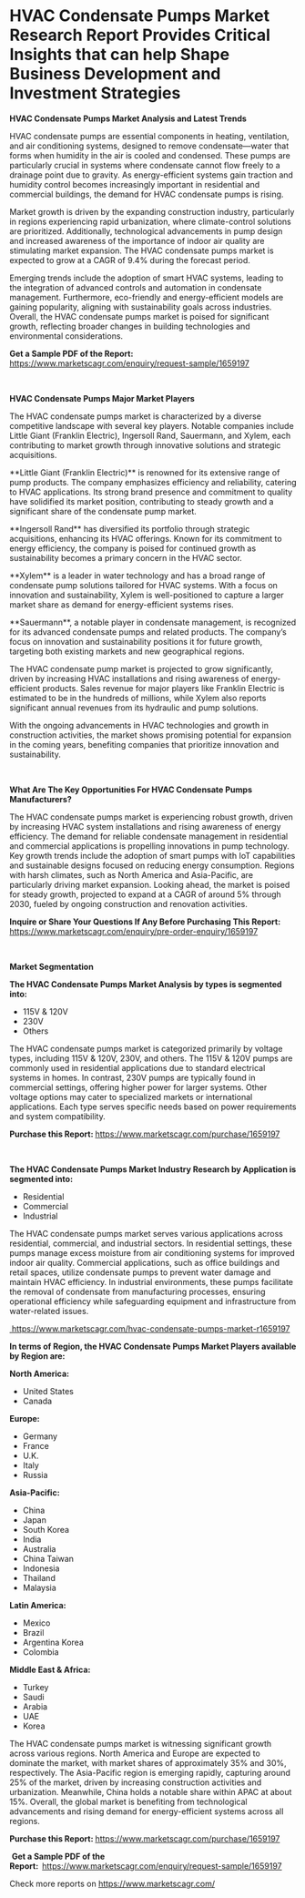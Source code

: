 <p><h1>HVAC Condensate Pumps Market Research Report Provides Critical Insights that can help Shape Business Development and Investment Strategies</h1></p><p><strong>HVAC Condensate Pumps Market Analysis and Latest Trends</strong></p>
<p><p>HVAC condensate pumps are essential components in heating, ventilation, and air conditioning systems, designed to remove condensate—water that forms when humidity in the air is cooled and condensed. These pumps are particularly crucial in systems where condensate cannot flow freely to a drainage point due to gravity. As energy-efficient systems gain traction and humidity control becomes increasingly important in residential and commercial buildings, the demand for HVAC condensate pumps is rising.</p><p>Market growth is driven by the expanding construction industry, particularly in regions experiencing rapid urbanization, where climate-control solutions are prioritized. Additionally, technological advancements in pump design and increased awareness of the importance of indoor air quality are stimulating market expansion. The HVAC condensate pumps market is expected to grow at a CAGR of 9.4% during the forecast period. </p><p>Emerging trends include the adoption of smart HVAC systems, leading to the integration of advanced controls and automation in condensate management. Furthermore, eco-friendly and energy-efficient models are gaining popularity, aligning with sustainability goals across industries. Overall, the HVAC condensate pumps market is poised for significant growth, reflecting broader changes in building technologies and environmental considerations.</p></p>
<p><strong>Get a Sample PDF of the Report:&nbsp;</strong> <a href="https://www.marketscagr.com/enquiry/request-sample/1659197?utm_campaign=2306&utm_medium=2&utm_source=Github&utm_content=ia&utm_term=17022025&utm_id=hvac-condensate-pumps">https://www.marketscagr.com/enquiry/request-sample/1659197</a></p>
<p>&nbsp;</p>
<p><strong>HVAC Condensate Pumps Major Market Players</strong></p>
<p><p>The HVAC condensate pumps market is characterized by a diverse competitive landscape with several key players. Notable companies include Little Giant (Franklin Electric), Ingersoll Rand, Sauermann, and Xylem, each contributing to market growth through innovative solutions and strategic acquisitions.</p><p>**Little Giant (Franklin Electric)** is renowned for its extensive range of pump products. The company emphasizes efficiency and reliability, catering to HVAC applications. Its strong brand presence and commitment to quality have solidified its market position, contributing to steady growth and a significant share of the condensate pump market.</p><p>**Ingersoll Rand** has diversified its portfolio through strategic acquisitions, enhancing its HVAC offerings. Known for its commitment to energy efficiency, the company is poised for continued growth as sustainability becomes a primary concern in the HVAC sector.</p><p>**Xylem** is a leader in water technology and has a broad range of condensate pump solutions tailored for HVAC systems. With a focus on innovation and sustainability, Xylem is well-positioned to capture a larger market share as demand for energy-efficient systems rises.</p><p>**Sauermann**, a notable player in condensate management, is recognized for its advanced condensate pumps and related products. The company’s focus on innovation and sustainability positions it for future growth, targeting both existing markets and new geographical regions.</p><p>The HVAC condensate pump market is projected to grow significantly, driven by increasing HVAC installations and rising awareness of energy-efficient products. Sales revenue for major players like Franklin Electric is estimated to be in the hundreds of millions, while Xylem also reports significant annual revenues from its hydraulic and pump solutions.</p><p>With the ongoing advancements in HVAC technologies and growth in construction activities, the market shows promising potential for expansion in the coming years, benefiting companies that prioritize innovation and sustainability.</p></p>
<p>&nbsp;</p>
<p><strong>What Are The Key Opportunities For HVAC Condensate Pumps Manufacturers?</strong></p>
<p><p>The HVAC condensate pumps market is experiencing robust growth, driven by increasing HVAC system installations and rising awareness of energy efficiency. The demand for reliable condensate management in residential and commercial applications is propelling innovations in pump technology. Key growth trends include the adoption of smart pumps with IoT capabilities and sustainable designs focused on reducing energy consumption. Regions with harsh climates, such as North America and Asia-Pacific, are particularly driving market expansion. Looking ahead, the market is poised for steady growth, projected to expand at a CAGR of around 5% through 2030, fueled by ongoing construction and renovation activities.</p></p>
<p><strong>Inquire or Share Your Questions If Any Before Purchasing This Report:</strong> <a href="https://www.marketscagr.com/enquiry/pre-order-enquiry/1659197?utm_campaign=2306&utm_medium=2&utm_source=Github&utm_content=ia&utm_term=17022025&utm_id=hvac-condensate-pumps">https://www.marketscagr.com/enquiry/pre-order-enquiry/1659197</a></p>
<p>&nbsp;</p>
<p><strong>Market Segmentation</strong></p>
<p><strong>The HVAC Condensate Pumps Market Analysis by types is segmented into:</strong></p>
<p><ul><li>115V & 120V</li><li>230V</li><li>Others</li></ul></p>
<p><p>The HVAC condensate pumps market is categorized primarily by voltage types, including 115V & 120V, 230V, and others. The 115V & 120V pumps are commonly used in residential applications due to standard electrical systems in homes. In contrast, 230V pumps are typically found in commercial settings, offering higher power for larger systems. Other voltage options may cater to specialized markets or international applications. Each type serves specific needs based on power requirements and system compatibility.</p></p>
<p><strong>Purchase this Report:&nbsp;</strong><a href="https://www.marketscagr.com/purchase/1659197?utm_campaign=2306&utm_medium=2&utm_source=Github&utm_content=ia&utm_term=17022025&utm_id=hvac-condensate-pumps">https://www.marketscagr.com/purchase/1659197</a></p>
<p>&nbsp;</p>
<p><strong>The HVAC Condensate Pumps Market Industry Research by Application is segmented into:</strong></p>
<p><ul><li>Residential</li><li>Commercial</li><li>Industrial</li></ul></p>
<p><p>The HVAC condensate pumps market serves various applications across residential, commercial, and industrial sectors. In residential settings, these pumps manage excess moisture from air conditioning systems for improved indoor air quality. Commercial applications, such as office buildings and retail spaces, utilize condensate pumps to prevent water damage and maintain HVAC efficiency. In industrial environments, these pumps facilitate the removal of condensate from manufacturing processes, ensuring operational efficiency while safeguarding equipment and infrastructure from water-related issues.</p></p>
<p><a href="https://www.marketscagr.com/hvac-condensate-pumps-market-r1659197?utm_campaign=2306&utm_medium=2&utm_source=Github&utm_content=ia&utm_term=17022025&utm_id=hvac-condensate-pumps">&nbsp;https://www.marketscagr.com/hvac-condensate-pumps-market-r1659197</a></p>
<p><strong>In terms of Region, the HVAC Condensate Pumps Market Players available by Region are:</strong></p>
<p>
    <p> <strong> North America: </strong>
        <ul>
            <li>United States</li>
            <li>Canada</li>
        </ul>
        </p> 
    <p> <strong> Europe: </strong>
        <ul>
            <li>Germany</li>
            <li>France</li>
            <li>U.K.</li>
            <li>Italy</li>
            <li>Russia</li>
        </ul>
        </p> 
    <p> <strong> Asia-Pacific: </strong>
        <ul>
            <li>China</li>
            <li>Japan</li>
            <li>South Korea</li>
            <li>India</li>
            <li>Australia</li>
            <li>China Taiwan</li>
            <li>Indonesia</li>
            <li>Thailand</li>
            <li>Malaysia</li>
        </ul>
        </p> 
    <p> <strong> Latin America: </strong>
        <ul>
            <li>Mexico</li>
            <li>Brazil</li>
            <li>Argentina Korea</li>
            <li>Colombia</li>
        </ul>
        </p> 
    <p> <strong> Middle East & Africa: </strong>
        <ul>
            <li>Turkey</li>
            <li>Saudi</li>
            <li>Arabia</li>
            <li>UAE</li>
            <li>Korea</li>
        </ul>
    </p>
    </p>
<p><p>The HVAC condensate pumps market is witnessing significant growth across various regions. North America and Europe are expected to dominate the market, with market shares of approximately 35% and 30%, respectively. The Asia-Pacific region is emerging rapidly, capturing around 25% of the market, driven by increasing construction activities and urbanization. Meanwhile, China holds a notable share within APAC at about 15%. Overall, the global market is benefiting from technological advancements and rising demand for energy-efficient systems across all regions.</p></p>
<p><strong>Purchase this Report: </strong><a href="https://www.marketscagr.com/purchase/1659197?utm_campaign=2306&utm_medium=2&utm_source=Github&utm_content=ia&utm_term=17022025&utm_id=hvac-condensate-pumps">https://www.marketscagr.com/purchase/1659197</a></p>
<p>&nbsp;<strong>Get a Sample PDF of the Report:&nbsp;&nbsp;</strong><a href="https://www.marketscagr.com/enquiry/request-sample/1659197?utm_campaign=2306&utm_medium=2&utm_source=Github&utm_content=ia&utm_term=17022025&utm_id=hvac-condensate-pumps">https://www.marketscagr.com/enquiry/request-sample/1659197</a></p>
<p><strong></strong></p>
<p>Check more reports on <a href="https://www.marketscagr.com/?utm_campaign=2306&utm_medium=2&utm_source=Github&utm_content=ia&utm_term=17022025&utm_id=hvac-condensate-pumps">https://www.marketscagr.com/</a></p>